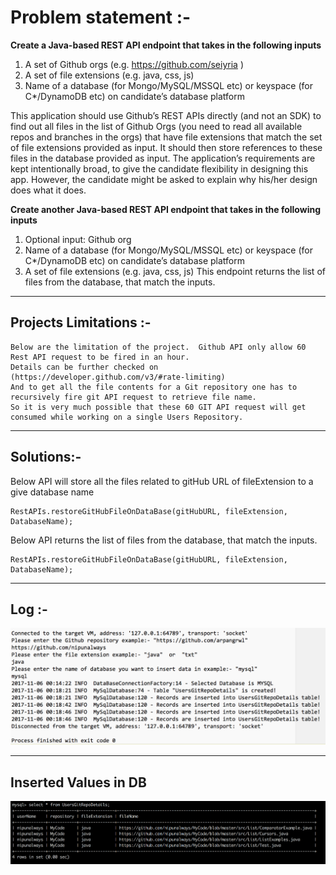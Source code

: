 Problem statement :-
===

**Create a Java-based REST API endpoint that takes in the following inputs**

1. A set of Github orgs (e.g. https://github.com/seiyria )
2. A set of file extensions (e.g. java, css, js)
3. Name of a database (for Mongo/MySQL/MSSQL etc) or keyspace (for C*/DynamoDB etc) on
candidate’s database platform

This application should use Github’s REST APIs directly (and not​ an SDK) to find out all files in the list of
Github Orgs (you need to read all available repos and branches in the orgs) that have file extensions that
match the set of file extensions provided as input. It should then store references to these files in the
database provided as input.
The application’s requirements are kept intentionally broad, to give the candidate flexibility in designing
this app. However, the candidate might be asked to explain why​ his/her design does what it does.

**Create another Java-based REST API endpoint that takes in the following inputs**
1. Optional input: Github org
2. Name of a database (for Mongo/MySQL/MSSQL etc) or keyspace (for C*/DynamoDB etc) on
candidate’s database platform
3. A set of file extensions (e.g. java, css, js)
This endpoint returns the list of files from the database, that match the inputs.

---

Projects Limitations :-
---
```
Below are the limitation of the project.  Github API only allow 60 Rest API request to be fired in an hour.
Details can be further checked on (https://developer.github.com/v3/#rate-limiting)
And to get all the file contents for a Git repository one has to recursively fire git API request to retrieve file name.
So it is very much possible that these 60 GIT API request will get consumed while working on a single Users Repository.
```

---

Solutions:-
---
Below API will store all the files related to gitHub URL of fileExtension to a give database name
```
RestAPIs.restoreGitHubFileOnDataBase(gitHubURL, fileExtension, DatabaseName);
```


Below API returns the list of files from the database, that match the inputs.
```
RestAPIs.restoreGitHubFileOnDataBase(gitHubURL, fileExtension, DatabaseName);
```

---

Log :-
---
![](image/Log_screenshot.png)


---

Inserted Values in DB
---

![](image/DB_data_screenshot.png)